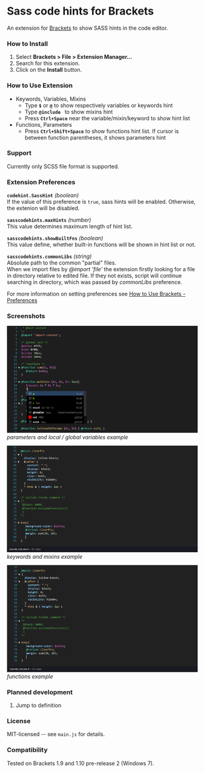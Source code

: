 # Sass code hints for Brackets
An extension for [Brackets](https://github.com/adobe/brackets/) to show SASS hints in the code editor.

### How to Install
1. Select **Brackets > File > Extension Manager...**
2. Search for this extension.
3. Click on the **Install** button.

### How to Use Extension
- Keywords, Variables, Mixins
  - Type **`$`** or **`@`** to show respectively variables or keywords hint
  - Type **`@include `** to show mixins hint
  - Press **`Ctrl+Space`** near the variable/mixin/keyword to show hint list
- Functions, Parameters
  - Press **`Ctrl+Shift+Space`** to show functions hint list. If cursor is between function parentheses, it shows parameters hint
  
### Support
Currently only SCSS file format is supported.

### Extension Preferences

**`codehint.SassHint`** *(boolean)*<br/>
If the value of this preference is `true`, sass hints will be enabled.
Otherwise, the extenion will be disabled.

**`sasscodehints.maxHints`** *(number)*<br/>
This value determines maximum length of hint list.

**`sasscodehints.showBuiltFns`** *(boolean)*<br/>
This value define, whether built-in functions will be shown in hint list or not.

**`sasscodehints.commonLibs`** *(string)*<br/>
Absolute path to the common "partial" files.<br/>
When we import files by *@import 'file'* the extension firstly looking for a file in directory relative to edited file. If they not exists, script will continue searching in directory, which was passed by *commonLibs* preference.

For more information on setting preferences see [How to Use Brackets - Preferences](https://github.com/adobe/brackets/wiki/How-to-Use-Brackets#preferences)

### Screenshots
![variables](screenshots/vars.png)
*parameters and local / global variables example*

![mixins](screenshots/mixins.gif)
*keywords and mixins example*

![functions](screenshots/functions.gif)
*functions example*

### Planned development
1. Jump to definition

### License
MIT-licensed -- see `main.js` for details.

### Compatibility
Tested on Brackets 1.9 and 1.10 pre-release 2 (Windows 7).